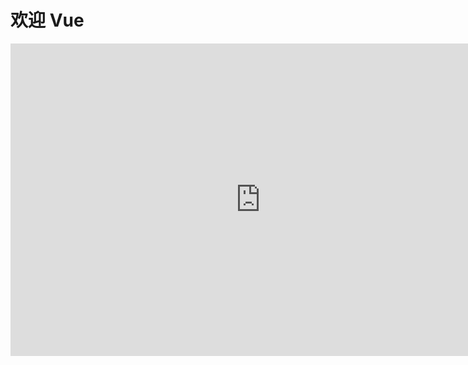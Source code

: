 <!--
 * @Author: WangJiaFeng
 * @Date: 2022-02-16 13:50:07
 * @LastEditTime: 2022-02-16 17:19:18
 * @Description: file content
 * @FilePath: \Blog\docs\static\Python\README.md
-->

# 欢迎 Vue

<iframe src="https://baike.baidu.com/item/Vue" width="800" height="500" frameborder="0"></iframe>
